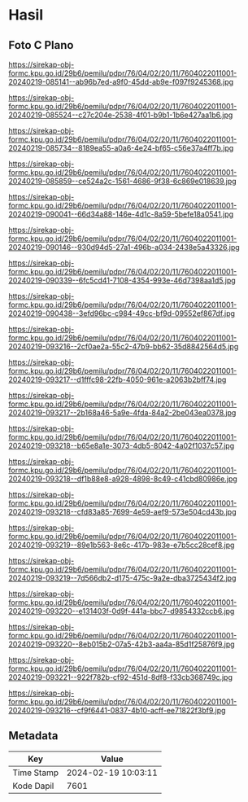 # Hasil

## Foto C Plano

https://sirekap-obj-formc.kpu.go.id/29b6/pemilu/pdpr/76/04/02/20/11/7604022011001-20240219-085141--ab96b7ed-a9f0-45dd-ab9e-f097f9245368.jpg

https://sirekap-obj-formc.kpu.go.id/29b6/pemilu/pdpr/76/04/02/20/11/7604022011001-20240219-085524--c27c204e-2538-4f01-b9b1-1b6e427aa1b6.jpg

https://sirekap-obj-formc.kpu.go.id/29b6/pemilu/pdpr/76/04/02/20/11/7604022011001-20240219-085734--8189ea55-a0a6-4e24-bf65-c56e37a4ff7b.jpg

https://sirekap-obj-formc.kpu.go.id/29b6/pemilu/pdpr/76/04/02/20/11/7604022011001-20240219-085859--ce524a2c-1561-4686-9f38-6c869e018639.jpg

https://sirekap-obj-formc.kpu.go.id/29b6/pemilu/pdpr/76/04/02/20/11/7604022011001-20240219-090041--66d34a88-146e-4d1c-8a59-5befe18a0541.jpg

https://sirekap-obj-formc.kpu.go.id/29b6/pemilu/pdpr/76/04/02/20/11/7604022011001-20240219-090146--930d94d5-27a1-496b-a034-2438e5a43326.jpg

https://sirekap-obj-formc.kpu.go.id/29b6/pemilu/pdpr/76/04/02/20/11/7604022011001-20240219-090339--6fc5cd41-7108-4354-993e-46d7398aa1d5.jpg

https://sirekap-obj-formc.kpu.go.id/29b6/pemilu/pdpr/76/04/02/20/11/7604022011001-20240219-090438--3efd96bc-c984-49cc-bf9d-09552ef867df.jpg

https://sirekap-obj-formc.kpu.go.id/29b6/pemilu/pdpr/76/04/02/20/11/7604022011001-20240219-093216--2cf0ae2a-55c2-47b9-bb62-35d8842564d5.jpg

https://sirekap-obj-formc.kpu.go.id/29b6/pemilu/pdpr/76/04/02/20/11/7604022011001-20240219-093217--d1fffc98-22fb-4050-961e-a2063b2bff74.jpg

https://sirekap-obj-formc.kpu.go.id/29b6/pemilu/pdpr/76/04/02/20/11/7604022011001-20240219-093217--2b168a46-5a9e-4fda-84a2-2be043ea0378.jpg

https://sirekap-obj-formc.kpu.go.id/29b6/pemilu/pdpr/76/04/02/20/11/7604022011001-20240219-093218--b65e8a1e-3073-4db5-8042-4a02f1037c57.jpg

https://sirekap-obj-formc.kpu.go.id/29b6/pemilu/pdpr/76/04/02/20/11/7604022011001-20240219-093218--df1b88e8-a928-4898-8c49-c41cbd80986e.jpg

https://sirekap-obj-formc.kpu.go.id/29b6/pemilu/pdpr/76/04/02/20/11/7604022011001-20240219-093218--cfd83a85-7699-4e59-aef9-573e504cd43b.jpg

https://sirekap-obj-formc.kpu.go.id/29b6/pemilu/pdpr/76/04/02/20/11/7604022011001-20240219-093219--89e1b563-8e6c-417b-983e-e7b5cc28cef8.jpg

https://sirekap-obj-formc.kpu.go.id/29b6/pemilu/pdpr/76/04/02/20/11/7604022011001-20240219-093219--7d566db2-d175-475c-9a2e-dba3725434f2.jpg

https://sirekap-obj-formc.kpu.go.id/29b6/pemilu/pdpr/76/04/02/20/11/7604022011001-20240219-093220--e131403f-0d9f-441a-bbc7-d9854332ccb6.jpg

https://sirekap-obj-formc.kpu.go.id/29b6/pemilu/pdpr/76/04/02/20/11/7604022011001-20240219-093220--8eb015b2-07a5-42b3-aa4a-85d1f25876f9.jpg

https://sirekap-obj-formc.kpu.go.id/29b6/pemilu/pdpr/76/04/02/20/11/7604022011001-20240219-093221--922f782b-cf92-451d-8df8-f33cb368749c.jpg

https://sirekap-obj-formc.kpu.go.id/29b6/pemilu/pdpr/76/04/02/20/11/7604022011001-20240219-093216--cf9f6441-0837-4b10-acff-ee71822f3bf9.jpg


## Metadata

| Key        | Value               |
| ---------- | ------------------- |
| Time Stamp | 2024-02-19 10:03:11 |
| Kode Dapil | 7601                |



